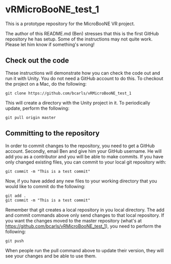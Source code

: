 # vRMicroBooNE_test_1

This is a prototype repository for the MicroBooNE VR project. 

The author of this README.md (Ben) stresses that this is the first GitHub repository he has setup. Some of the instructions may not quite work. Please let him know if something's wrong!

## Check out the code

These instructions will demonstrate how you can check the code out and run it with Unity. You do not need a GitHub account to do this. To checkout the project on a Mac, do the following:

    git clone https://github.com/bcarls/vRMicroBooNE_test_1

This will create a directory with the Unity project in it. To periodically update, perform the following:

    git pull origin master

## Committing to the repository 

In order to commit changes to the repository, you need to get a GitHub account. Secondly, email Ben and give him your GitHub username. He will add you as a contributor and you will be able to make commits. If you have only changed existing files, you can commit to your local git repository with:

    git commit -m "This is a test commit"
    
Now, if you have added any new files to your working directory that you would like to commit do the following:

    git add .
    git commit -m "This is a test commit"

Remember that git creates a local repository in you local directory. The add and commit commands above only send changes to that local repository. If you want the changes moved to the master repository (what's at https://github.com/bcarls/vRMicroBooNE_test_1), you need to perform the following:

    git push
    
When people run the pull command above to update their version, they will see your changes and be able to use them. 

